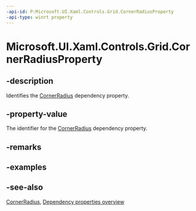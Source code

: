 ```yaml
---
-api-id: P:Microsoft.UI.Xaml.Controls.Grid.CornerRadiusProperty
-api-type: winrt property
---
```


<!-- Property syntax
public Windows.UI.Xaml.DependencyProperty CornerRadiusProperty { get; }
-->

# Microsoft.UI.Xaml.Controls.Grid.CornerRadiusProperty

## -description
Identifies the [CornerRadius](grid_cornerradius.md) dependency property.

## -property-value
The identifier for the [CornerRadius](grid_cornerradius.md) dependency property.

## -remarks

## -examples

## -see-also
[CornerRadius](grid_cornerradius.md), [Dependency properties overview](/windows/uwp/xaml-platform/dependency-properties-overview)
